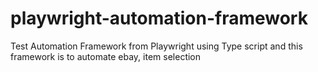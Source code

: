 # playwright-automation-framework
Test Automation Framework from Playwright using Type script and this framework is to automate ebay, item selection
